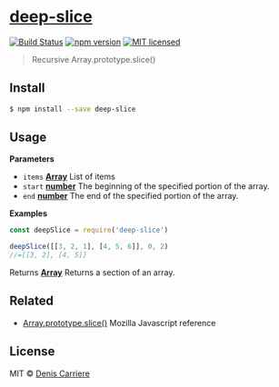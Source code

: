 # [deep-slice](https://www.npmjs.com/package/deep-slice)

[![Build Status](https://travis-ci.org/DenisCarriere/deep-slice.svg?branch=master)](https://travis-ci.org/DenisCarriere/deep-slice)
[![npm version](https://badge.fury.io/js/deep-slice.svg)](https://badge.fury.io/js/deep-slice)
[![MIT licensed](https://img.shields.io/badge/license-MIT-blue.svg)](https://raw.githubusercontent.com/DenisCarriere/deep-slice/master/LICENSE)

> Recursive Array.prototype.slice()

## Install

```bash
$ npm install --save deep-slice
```

## Usage

**Parameters**

-   `items` **[Array](https://developer.mozilla.org/en-US/docs/Web/JavaScript/Reference/Global_Objects/Array)** List of items
-   `start` **[number](https://developer.mozilla.org/en-US/docs/Web/JavaScript/Reference/Global_Objects/Number)** The beginning of the specified portion of the array.
-   `end` **[number](https://developer.mozilla.org/en-US/docs/Web/JavaScript/Reference/Global_Objects/Number)** The end of the specified portion of the array.

**Examples**

```javascript
const deepSlice = require('deep-slice')

deepSlice([[3, 2, 1], [4, 5, 6]], 0, 2)
//=[[3, 2], [4, 5]]
```

Returns **[Array](https://developer.mozilla.org/en-US/docs/Web/JavaScript/Reference/Global_Objects/Array)** Returns a section of an array.

## Related

-   [Array.prototype.slice()](https://developer.mozilla.org/en/docs/Web/JavaScript/Reference/Global_Objects/Array/slice) Mozilla Javascript reference

## License

MIT © [Denis Carriere](https://twitter.com/DenisCarriere)
